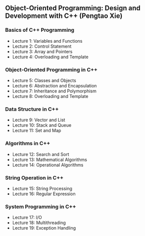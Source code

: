 ## Object-Oriented Programming: Design and Development with C++ (Pengtao Xie)

### Basics of C++ Programming
* Lecture 1: Variables and Functions
* Lecture 2: Control Statement
* Lecture 3: Array and Pointers
* Lecture 4: Overloading and Template

### Object-Oriented Programming in C++
* Lecture 5: Classes and Objects 
* Lecture 6: Abstraction and Encapsulation
* Lecture 7: Inheritance and Polymorphism
* Lecture 8: Overloading and Template

### Data Structure in C++
* Lecture 9: Vector and List
* Lecture 10: Stack and Queue
* Lecture 11: Set and Map

### Algorithms in C++
* Lecture 12: Search and Sort
* Lecture 13: Mathematical Algorithms
* Lecture 14: Operational Algorithms

### String Operation in C++
* Lecture 15: String Processing
* Lecture 16: Regular Expression

### System Programming in C++
* Lecture 17: I/O
* Lecture 18: Multithreading
* Lecture 19: Exception Handling
